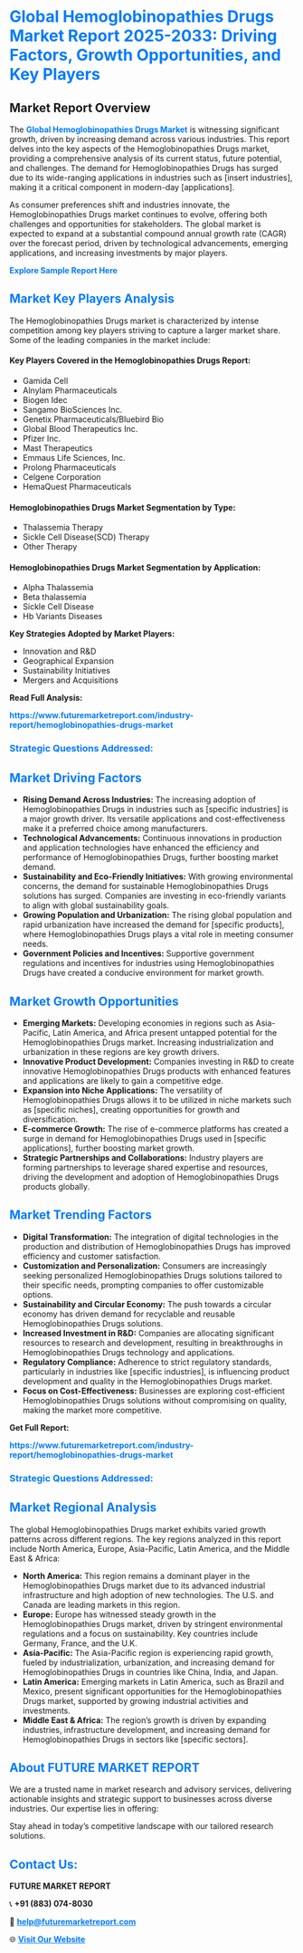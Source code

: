 <h1 style="color: #007BFF;">Global Hemoglobinopathies Drugs Market Report 2025-2033: Driving Factors, Growth Opportunities, and Key Players</h1>

<section id="overview">
<h2>Market Report Overview</h2>
<p>The <a href="https://www.futuremarketreport.com/industry-report/hemoglobinopathies-drugs-market" style="color: #007BFF; text-decoration: none;"><strong>Global Hemoglobinopathies Drugs Market</strong></a> is witnessing significant growth, driven by increasing demand across various industries. This report delves into the key aspects of the Hemoglobinopathies Drugs market, providing a comprehensive analysis of its current status, future potential, and challenges. The demand for Hemoglobinopathies Drugs has surged due to its wide-ranging applications in industries such as [insert industries], making it a critical component in modern-day [applications].</p>
<p>As consumer preferences shift and industries innovate, the Hemoglobinopathies Drugs market continues to evolve, offering both challenges and opportunities for stakeholders. The global market is expected to expand at a substantial compound annual growth rate (CAGR) over the forecast period, driven by technological advancements, emerging applications, and increasing investments by major players.</p>
</section>

<section id="overview">
<p><a href="https://www.futuremarketreport.com/request-sample/reportId=55583" style="color: #007BFF; text-decoration: none;"><strong>Explore Sample Report Here</strong></a></p>
</section>

<section id="key-players">
<h2 style="color: #007BFF;">Market Key Players Analysis</h2>
<p>The Hemoglobinopathies Drugs market is characterized by intense competition among key players striving to capture a larger market share. Some of the leading companies in the market include:</p>
<h4>Key Players Covered in the Hemoglobinopathies Drugs Report:</h4>
<ul><li>Gamida Cell</li><li>Alnylam Pharmaceuticals</li><li>Biogen Idec</li><li>Sangamo BioSciences Inc.</li><li>Genetix Pharmaceuticals/Bluebird Bio</li><li>Global Blood Therapeutics Inc.</li><li>Pfizer Inc.</li><li>Mast Therapeutics</li><li>Emmaus Life Sciences, Inc.</li><li>Prolong Pharmaceuticals</li><li>Celgene Corporation</li><li>HemaQuest Pharmaceuticals</li></ul>
<h4>Hemoglobinopathies Drugs Market Segmentation by Type:</h4>
<ul><li>Thalassemia Therapy</li><li>Sickle Cell Disease(SCD) Therapy</li><li>Other Therapy</li></ul>

<h4>Hemoglobinopathies Drugs Market Segmentation by Application:</h4>
<ul><li>Alpha Thalassemia</li><li>Beta thalassemia</li><li>Sickle Cell Disease</li><li>Hb Variants Diseases</li></ul>
<p><strong>Key Strategies Adopted by Market Players:</strong></p>
<ul>
<li>Innovation and R&D</li>
<li>Geographical Expansion</li>
<li>Sustainability Initiatives</li>
<li>Mergers and Acquisitions</li>
</ul>
</section>

<section>
<p><strong>Read Full Analysis: </strong></p><a href="https://www.futuremarketreport.com/industry-report/hemoglobinopathies-drugs-market" style="color: #007BFF; text-decoration: none;"><strong>https://www.futuremarketreport.com/industry-report/hemoglobinopathies-drugs-market</strong></a>
<h3 style="color: #007BFF;">Strategic Questions Addressed:</h3>
</section>

<section id="driving-factors">
<h2 style="color: #007BFF;">Market Driving Factors</h2>
<ul>
<li><strong>Rising Demand Across Industries:</strong> The increasing adoption of Hemoglobinopathies Drugs in industries such as [specific industries] is a major growth driver. Its versatile applications and cost-effectiveness make it a preferred choice among manufacturers.</li>
<li><strong>Technological Advancements:</strong> Continuous innovations in production and application technologies have enhanced the efficiency and performance of Hemoglobinopathies Drugs, further boosting market demand.</li>
<li><strong>Sustainability and Eco-Friendly Initiatives:</strong> With growing environmental concerns, the demand for sustainable Hemoglobinopathies Drugs solutions has surged. Companies are investing in eco-friendly variants to align with global sustainability goals.</li>
<li><strong>Growing Population and Urbanization:</strong> The rising global population and rapid urbanization have increased the demand for [specific products], where Hemoglobinopathies Drugs plays a vital role in meeting consumer needs.</li>
<li><strong>Government Policies and Incentives:</strong> Supportive government regulations and incentives for industries using Hemoglobinopathies Drugs have created a conducive environment for market growth.</li>
</ul>
</section>

<section id="growth-opportunities">
<h2 style="color: #007BFF;">Market Growth Opportunities</h2>
<ul>
<li><strong>Emerging Markets:</strong> Developing economies in regions such as Asia-Pacific, Latin America, and Africa present untapped potential for the Hemoglobinopathies Drugs market. Increasing industrialization and urbanization in these regions are key growth drivers.</li>
<li><strong>Innovative Product Development:</strong> Companies investing in R&D to create innovative Hemoglobinopathies Drugs products with enhanced features and applications are likely to gain a competitive edge.</li>
<li><strong>Expansion into Niche Applications:</strong> The versatility of Hemoglobinopathies Drugs allows it to be utilized in niche markets such as [specific niches], creating opportunities for growth and diversification.</li>
<li><strong>E-commerce Growth:</strong> The rise of e-commerce platforms has created a surge in demand for Hemoglobinopathies Drugs used in [specific applications], further boosting market growth.</li>
<li><strong>Strategic Partnerships and Collaborations:</strong> Industry players are forming partnerships to leverage shared expertise and resources, driving the development and adoption of Hemoglobinopathies Drugs products globally.</li>
</ul>
</section>

<section id="trending-factors">
<h2 style="color: #007BFF;">Market Trending Factors</h2>
<ul>
<li><strong>Digital Transformation:</strong> The integration of digital technologies in the production and distribution of Hemoglobinopathies Drugs has improved efficiency and customer satisfaction.</li>
<li><strong>Customization and Personalization:</strong> Consumers are increasingly seeking personalized Hemoglobinopathies Drugs solutions tailored to their specific needs, prompting companies to offer customizable options.</li>
<li><strong>Sustainability and Circular Economy:</strong> The push towards a circular economy has driven demand for recyclable and reusable Hemoglobinopathies Drugs solutions.</li>
<li><strong>Increased Investment in R&D:</strong> Companies are allocating significant resources to research and development, resulting in breakthroughs in Hemoglobinopathies Drugs technology and applications.</li>
<li><strong>Regulatory Compliance:</strong> Adherence to strict regulatory standards, particularly in industries like [specific industries], is influencing product development and quality in the Hemoglobinopathies Drugs market.</li>
<li><strong>Focus on Cost-Effectiveness:</strong> Businesses are exploring cost-efficient Hemoglobinopathies Drugs solutions without compromising on quality, making the market more competitive.</li>
</ul>
</section>

<section>
<p><strong>Get Full Report: </strong></p><a href="https://www.futuremarketreport.com/industry-report/hemoglobinopathies-drugs-market" style="color: #007BFF; text-decoration: none;"><strong>https://www.futuremarketreport.com/industry-report/hemoglobinopathies-drugs-market</strong></a>
<h3 style="color: #007BFF;">Strategic Questions Addressed:</h3>
</section>


<section id="regional-analysis">
<h2 style="color: #007BFF;">Market Regional Analysis</h2>
<p>The global Hemoglobinopathies Drugs market exhibits varied growth patterns across different regions. The key regions analyzed in this report include North America, Europe, Asia-Pacific, Latin America, and the Middle East & Africa:</p>
<ul>
<li><strong>North America:</strong> This region remains a dominant player in the Hemoglobinopathies Drugs market due to its advanced industrial infrastructure and high adoption of new technologies. The U.S. and Canada are leading markets in this region.</li>
<li><strong>Europe:</strong> Europe has witnessed steady growth in the Hemoglobinopathies Drugs market, driven by stringent environmental regulations and a focus on sustainability. Key countries include Germany, France, and the U.K.</li>
<li><strong>Asia-Pacific:</strong> The Asia-Pacific region is experiencing rapid growth, fueled by industrialization, urbanization, and increasing demand for Hemoglobinopathies Drugs in countries like China, India, and Japan.</li>
<li><strong>Latin America:</strong> Emerging markets in Latin America, such as Brazil and Mexico, present significant opportunities for the Hemoglobinopathies Drugs market, supported by growing industrial activities and investments.</li>
<li><strong>Middle East & Africa:</strong> The region’s growth is driven by expanding industries, infrastructure development, and increasing demand for Hemoglobinopathies Drugs in sectors like [specific sectors].</li>
</ul>
</section>

<footer>
<h2 style="color: #007BFF;">About FUTURE MARKET REPORT</h2>
<p>We are a trusted name in market research and advisory services, delivering actionable insights and strategic support to businesses across diverse industries. Our expertise lies in offering:</p>

<p>Stay ahead in today’s competitive landscape with our tailored research solutions.</p>

<h2 style="color: #007BFF;">Contact Us:</h2>
<p><strong>FUTURE MARKET REPORT</strong></p>
<p>📞 <strong>+91 (883) 074-8030</strong></p>
<p>📧 <strong><a href="mailto:help@futuremarketreport.com" style="color: #007BFF;">help@futuremarketreport.com</a></strong></p>
<p>🌐 <strong><a href="https://www.futuremarketreport.com/" style="color: #007BFF;">Visit Our Website</a></strong></p>
</footer>